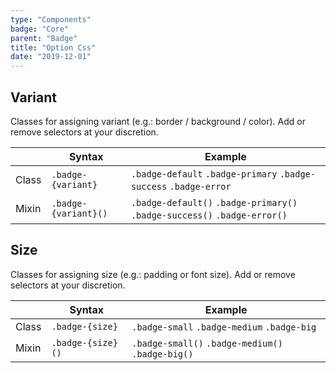 ```yaml
---
type: "Components"
badge: "Core"
parent: "Badge"
title: "Option Css"
date: "2019-12-01"
---
```


## Variant

Classes for assigning variant (e.g.: border / background / color). Add or remove selectors at your discretion.

<div class="table-scroll">

|                         | Syntax                                    | Example                       |
| ----------------------- | ----------------------------------------- | ----------------------------- |
| Class                   | `.badge-{variant}`                        | `.badge-default` `.badge-primary` `.badge-success` `.badge-error` |
| Mixin                   | `.badge-{variant}()`                      | `.badge-default()` `.badge-primary()`  `.badge-success()` `.badge-error()`   |

</div>

<demo>
  <demovanilla src="vanilla/components/badge/variant">
  </demovanilla>
</demo>

## Size

Classes for assigning size (e.g.: padding or font size). Add or remove selectors at your discretion.

<div class="table-scroll">

|                         | Syntax                                    | Example                       |
| ----------------------- | ----------------------------------------- | ----------------------------- |
| Class                   | `.badge-{size}`                           | `.badge-small` `.badge-medium` `.badge-big`|
| Mixin                   | `.badge-{size}()`                         | `.badge-small()` `.badge-medium()`  `.badge-big()`   |

</div>

<demo>
  <demovanilla src="vanilla/components/badge/size">
  </demovanilla>
</demo>
